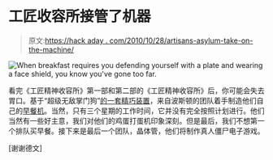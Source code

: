 # 工匠收容所接管了机器

> 原文:[https://hack aday . com/2010/10/28/artisans-asylum-take-on-the-machine/](https://hackaday.com/2010/10/28/artisans-asylum-takes-on-the-machine/)

![](../Images/7d1d3a6067464ce5968e58fb9d6c614b.png "When breakfast requires you defending yourself with a plate and wearing a face shield, you know you've gone too far.")

看完《工匠精神收容所》第一部和第二部的《工匠精神收容所》后，你可能会失去胃口。基于“超级无敌掌门狗”[的一套精巧装置](http://www.hulu.com/wallace-and-gromit-cracking-contraptions)，来自波斯顿的团队着手制造他们自己的[早餐机](http://hackaday.com/2009/09/28/the-incredible-breakfast-machine/)。当然，只有三个星期的工作时间，它并没有完全按照计划进行。他们当然有一些好主意，我们对他们的鸡蛋打蛋机印象深刻。但是最后，我们不想第一个排队买早餐。接下来是最后一个团队，晶体管，他们将制作真人僵尸电子游戏。

[谢谢德文]